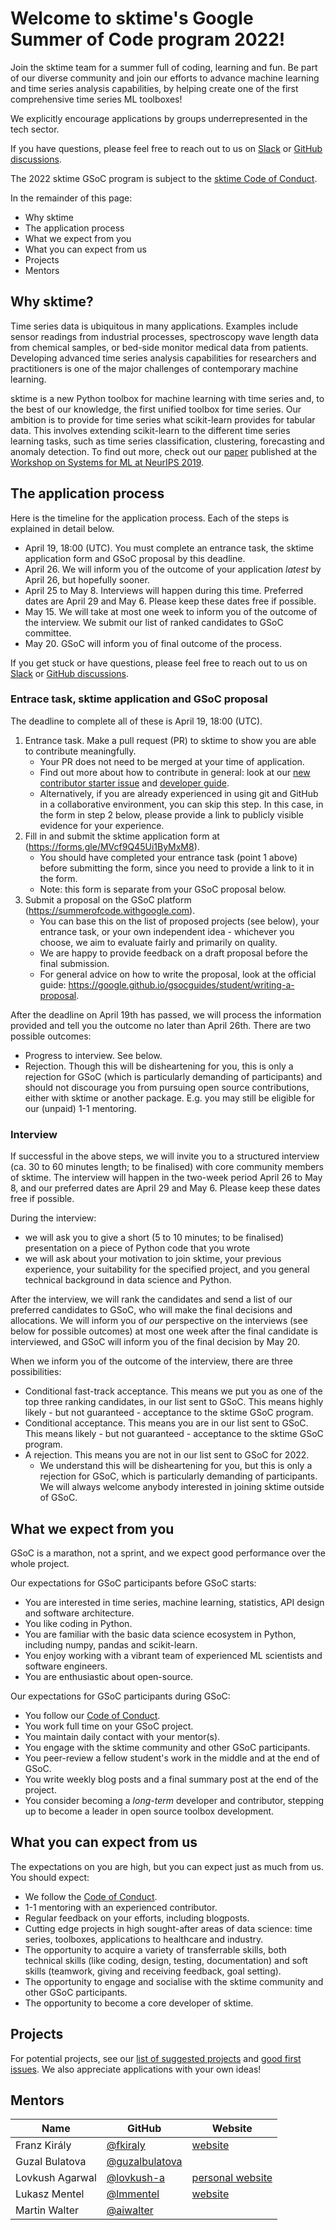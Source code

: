 # Welcome to sktime's Google Summer of Code program 2022! 

Join the sktime team for a summer full of coding, learning and fun. Be part of our diverse community and join our efforts to advance machine learning and time series analysis capabilities, by helping create one of the first comprehensive time series ML toolboxes!

We explicitly encourage applications by groups underrepresented in the tech sector.

If you have questions, please feel free to reach out to us on [Slack](https://join.slack.com/t/sktime-group/shared_invite/zt-62i7aejn-vXc3nOWF26S_P3VXFPWisQ) or [GitHub discussions](https://github.com/alan-turing-institute/sktime/discussions).

The 2022 sktime GSoC program is subject to the [sktime Code of Conduct](https://www.sktime.org/en/stable/get_involved/code_of_conduct.html).

In the remainder of this page:
- Why sktime
- The application process
- What we expect from you
- What you can expect from us
- Projects
- Mentors

## Why sktime?
Time series data is ubiquitous in many applications. Examples include sensor readings from industrial processes, spectroscopy wave length data from chemical samples, or bed-side monitor medical data from patients. Developing advanced time series analysis capabilities for researchers and practitioners is one of the major challenges of contemporary machine learning.

sktime is a new Python toolbox for machine learning with time series and, to the best of our knowledge, the first unified toolbox for time series. Our ambition is to provide for time series what scikit-learn provides for tabular data. This involves extending scikit-learn to the different time series learning tasks, such as time series classification, clustering, forecasting and anomaly detection. To find out more, check out our [paper](http://learningsys.org/neurips19/assets/papers/sktime_ml_systems_neurips2019.pdf) published at the [Workshop on Systems for ML at NeurIPS 2019](http://learningsys.org/neurips19/).

## The application process

Here is the timeline for the application process. Each of the steps is explained in detail below.

- April 19, 18:00 (UTC). You must complete an entrance task, the sktime application form and GSoC proposal by this deadline.
- April 26. We will inform you of the outcome of your application *latest* by April 26, but hopefully sooner.
- April 25 to May 8. Interviews will happen during this time. Preferred dates are April 29 and May 6. Please keep these dates free if possible.
- May 15. We will take at most one week to inform you of the outcome of the interview. We submit our list of ranked candidates to GSoC committee.
- May 20. GSoC will inform you of final outcome of the process.

If you get stuck or have questions, please feel free to reach out to us on [Slack](https://join.slack.com/t/sktime-group/shared_invite/zt-62i7aejn-vXc3nOWF26S_P3VXFPWisQ) or [GitHub discussions](https://github.com/alan-turing-institute/sktime/discussions).

### Entrace task, sktime application and GSoC proposal

The deadline to complete all of these is April 19, 18:00 (UTC).

1. Entrance task. Make a pull request (PR) to sktime to show you are able to contribute meaningfully.
    - Your PR does not need to be merged at your time of application.
    - Find out more about how to contribute in general: look at our [new contributor starter issue](https://github.com/alan-turing-institute/sktime/issues/1147) and [developer guide](https://www.sktime.org/en/latest/developer_guide.html). 
    - Alternatively, if you are already experienced in using git and GitHub in a collaborative environment, you can skip this step. In this case, in the form in step 2 below, please provide a link to publicly visible evidence for your experience.
2. Fill in and submit the sktime application form at (https://forms.gle/MVcf9Q45Ui1ByMxM8).
    - You should have completed your entrance task (point 1 above) before submitting the form, since you need to provide a link to it in the form.
    - Note: this form is separate from your GSoC proposal below.
3. Submit a proposal on the GSoC platform (https://summerofcode.withgoogle.com).
    - You can base this on the list of proposed projects (see below), your entrance task, or your own independent idea - whichever you choose, we aim to evaluate fairly and primarily on quality.
    - We are happy to provide feedback on a draft proposal before the final submission.
    - For general advice on how to write the proposal, look at the official guide: https://google.github.io/gsocguides/student/writing-a-proposal.

After the deadline on April 19th has passed, we will process the information provided and tell you the outcome no later than April 26th. There are two possible outcomes:
- Progress to interview. See below.
- Rejection. Though this will be disheartening for you, this is only a rejection for GSoC (which is particularly demanding of participants) and should not discourage you from pursuing open source contributions, either with sktime or another package. E.g. you may still be eligible for our (unpaid) 1-1 mentoring.

### Interview
If successful in the above steps, we will invite you to a structured interview (ca. 30 to 60 minutes length; to be finalised) with core community members of sktime.
The interview will happen in the two-week period April 26 to May 8, and our preferred dates are April 29 and May 6. Please keep these dates free if possible.

During the interview:
- we will ask you to give a short (5 to 10 minutes; to be finalised) presentation on a piece of Python code that you wrote
- we will ask about your motivation to join sktime, your previous experience, your suitability for the specified project, and you general technical background in data science and Python.

After the interview, we will rank the candidates and send a list of our preferred candidates to GSoC, who will make the final decisions and allocations.
We will inform you of *our* perspective on the interviews (see below for possible outcomes) at most one week after the final candidate is interviewed, and GSoC will inform you of the final decision by May 20.

When we inform you of the outcome of the interview, there are three possibilities:
* Conditional fast-track acceptance. This means we put you as one of the top three ranking candidates, in our list sent to GSoC. This means highly likely - but not guaranteed - acceptance to the sktime GSoC program.
* Conditional acceptance. This means you are in our list sent to GSoC.  This means likely - but not guaranteed - acceptance to the sktime GSoC program.
* A rejection. This means you are not in our list sent to GSoC for 2022.
  - We understand this will be disheartening for you, but this is only a rejection for GSoC, which is particularly demanding of participants. We will always welcome anybody interested in joining sktime outside of GSoC.

## What we expect from you
GSoC is a marathon, not a sprint, and we expect good performance over the whole project.

Our expectations for GSoC participants before GSoC starts:
 * You are interested in time series, machine learning, statistics, API design and software architecture.
 * You like coding in Python.
 * You are familiar with the basic data science ecosystem in Python, including numpy, pandas and scikit-learn.
 * You enjoy working with a vibrant team of experienced ML scientists and software engineers.
 * You are enthusiastic about open-source.

Our expectations for GSoC participants during GSoC:
* You follow our [Code of Conduct](https://www.sktime.org/en/stable/get_involved/code_of_conduct.html).
* You work full time on your GSoC project.
* You maintain daily contact with your mentor(s).
* You engage with the sktime community and other GSoC participants.
* You peer-review a fellow student's work in the middle and at the end of GSoC.
* You write weekly blog posts and a final summary post at the end of the project.
* You consider becoming a *long-term* developer and contributor, stepping up to become a leader in open source toolbox development.

## What you can expect from us
The expectations on you are high, but you can expect just as much from us. You should expect:
* We follow the [Code of Conduct](https://www.sktime.org/en/stable/get_involved/code_of_conduct.html).
* 1-1 mentoring with an experienced contributor.
* Regular feedback on your efforts, including blogposts.
* Cutting edge projects in high sought-after areas of data science: time series, toolboxes, applications to healthcare and industry.
* The opportunity to acquire a variety of transferrable skills, both technical skills (like coding, design, testing, documentation) and soft skills (teamwork, giving and receiving feedback, goal setting).
* The opportunity to engage and socialise with the sktime community and other GSoC participants.
* The opportunity to become a core developer of sktime.


## Projects
For potential projects, see our [list of suggested projects](https://github.com/sktime/mentoring/blob/main/internships/projects_2022.md) and [good first issues](https://github.com/alan-turing-institute/sktime/labels/good%20first%20issue).
We also appreciate applications with your own ideas!

## Mentors

| Name  | GitHub | Website |
|---|---|---|
| Franz Király | [@fkiraly](https://github.com/fkiraly) | [website](https://uk.linkedin.com/in/franz-kir%C3%A1ly-10a1391ba) |
| Guzal Bulatova | [@guzalbulatova](https://github.com/guzalbulatova) | | 
| Lovkush Agarwal | [@lovkush-a](https://github.com/lovkush-a) | [personal website](www.lovkush.com)|
| Lukasz Mentel | [@lmmentel](https://github.com/lmmentel) | [website](https://no.linkedin.com/in/lukasz-mentel) | 
| Martin Walter | [@aiwalter](https://github.com/aiwalter) | | 
